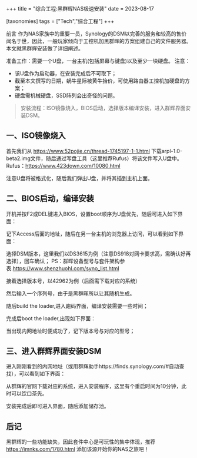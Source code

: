 +++
title = "综合工程:黑群辉NAS极速安装"
date = 2023-08-17

[taxonomies]
tags = ["Tech","综合工程"]
+++


前言 作为NAS家族中的重要一员，Synology的DSM以完善的服务和较高的售价闻名于世，因此，一般玩家倾向于工控机加黑群晖的方案组建自己的文件服务器。本文就黑群辉安装做了详细阐述。

<!-- more -->

准备工作：需要一个U盘，一台主机(包括屏幕与键盘)以及至少一块硬盘。
注意：
- 该U盘作为启动器，在安装完成后不可取下；
- 截至本文撰写的日期，蜗牛星际被黄牛抬价，可使用路由器工控机加硬盘的方案；
- 硬盘需机械硬盘，SSD阵列会出奇怪的问题。


> 安装流程：ISO镜像烧入，BIOS启动，选择版本编译安装，进入群辉界面安装DSM。

## **一、ISO镜像烧入**
首先我们从 https://www.52pojie.cn/thread-1745197-1-1.html 下载arpl-1.0-beta2.img文件，随后通过写盘工具（这里推荐Rufus）将该文件写入U盘中。Rufus：https://www.423down.com/10080.html


注意U盘将被格式化，随后我们弹出U盘，并将其插到主机上面。

## **二、BIOS启动，编译安装**
开机并按F2或DEL键进入BIOS，设置boot顺序为U盘优先，随后可进入如下界面：



记下Access后面的地址，随后在另一台主机的浏览器上访问，可以看到如下界面：



选择DSM版本，这里我们以DS3615为例（注意DS918对网卡要求高，需确认好再选择），回车确认；
PS：群晖设备型号与套件架构参表.https://www.shenzhuohl.com/syno_list.html

接着选择版本号，以42962为例（后面需下载对应的系统）

然后输入一个序列号，由于是黑群晖所以让其随机生成。

随后build the loader,进入跑码界面，编译安装需要一些时间；

完成后boot the loader,出现如下界面：


当出现内网地址时便成功了，记下版本号与对应的型号；


## **三、进入群辉界面安装DSM**
进入刚刚看到的内网地址（或用群辉助手https://finds.synology.com/#自动查找），可以看到如下界面：


从群辉的官网下载对应的系统，进入安装程序，这里有个重启时间为10分钟，此时可以饮口茶先。


安装完成后即可进入界面，随后添加储存池。



## **后记**

黑群辉的一些功能缺失，因此套件中心是可玩性的集中体现，推荐 https://imnks.com/1780.html 添加该源开始你的NAS之旅吧！


